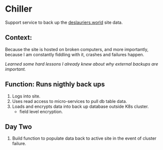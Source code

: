 # Chiller

Support service to back up the [deslauriers.world](https://deslauriers.world) site data.

## Context:

Because the site is hosted on broken computers, and more importantly, because I am constantly fiddling with it, crashes and failures happen.  

*Learned some hard lessons I already knew about why external backups are important.*

## Function: Runs nigthly back ups

1. Logs into site. 
1. Uses read access to micro-services to pull db table data.
1. Loads and encrypts data into back up database outside K8s cluster.
    * field level encryption.

## Day Two

1.  Build function to populate data back to active site in the event of cluster failure.  